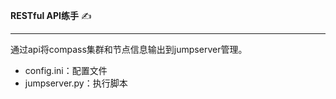  **RESTful API练手** :writing_hand:

---

通过api将compass集群和节点信息输出到jumpserver管理。

- config.ini：配置文件
- jumpserver.py：执行脚本



